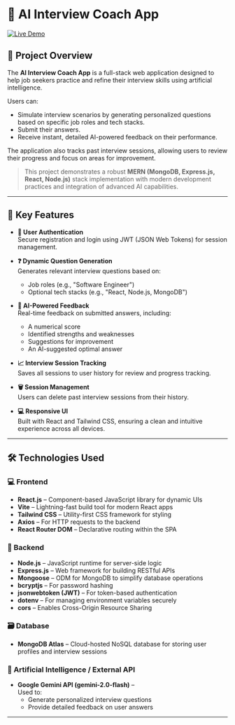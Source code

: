 # 🧠 AI Interview Coach App

[![Live Demo](https://img.shields.io/badge/Demo-Live-green?style=for-the-badge&logo=rocket)](https://ai-interview-app-pwdb.onrender.com/)

## 📌 Project Overview

The **AI Interview Coach App** is a full-stack web application designed to help job seekers practice and refine their interview skills using artificial intelligence. 

Users can:
- Simulate interview scenarios by generating personalized questions based on specific job roles and tech stacks.
- Submit their answers.
- Receive instant, detailed AI-powered feedback on their performance.

The application also tracks past interview sessions, allowing users to review their progress and focus on areas for improvement.

> This project demonstrates a robust **MERN (MongoDB, Express.js, React, Node.js)** stack implementation with modern development practices and integration of advanced AI capabilities.

---

## 🚀 Key Features

- **🔐 User Authentication**  
  Secure registration and login using JWT (JSON Web Tokens) for session management.

- **❓ Dynamic Question Generation**  
  Generates relevant interview questions based on:
  - Job roles (e.g., "Software Engineer")
  - Optional tech stacks (e.g., "React, Node.js, MongoDB")

- **🤖 AI-Powered Feedback**  
  Real-time feedback on submitted answers, including:
  - A numerical score  
  - Identified strengths and weaknesses  
  - Suggestions for improvement  
  - An AI-suggested optimal answer

- **📈 Interview Session Tracking**  
  Saves all sessions to user history for review and progress tracking.

- **🗑️ Session Management**  
  Users can delete past interview sessions from their history.

- **💻 Responsive UI**  
  Built with React and Tailwind CSS, ensuring a clean and intuitive experience across all devices.

---

## 🛠️ Technologies Used

### 💻 Frontend

- **React.js** – Component-based JavaScript library for dynamic UIs  
- **Vite** – Lightning-fast build tool for modern React apps  
- **Tailwind CSS** – Utility-first CSS framework for styling  
- **Axios** – For HTTP requests to the backend  
- **React Router DOM** – Declarative routing within the SPA

### 🧠 Backend

- **Node.js** – JavaScript runtime for server-side logic  
- **Express.js** – Web framework for building RESTful APIs  
- **Mongoose** – ODM for MongoDB to simplify database operations  
- **bcryptjs** – For password hashing  
- **jsonwebtoken (JWT)** – For token-based authentication  
- **dotenv** – For managing environment variables securely  
- **cors** – Enables Cross-Origin Resource Sharing

### 🗃️ Database

- **MongoDB Atlas** – Cloud-hosted NoSQL database for storing user profiles and interview sessions

### 🤖 Artificial Intelligence / External API

- **Google Gemini API (gemini-2.0-flash)** –  
  Used to:
  - Generate personalized interview questions  
  - Provide detailed feedback on user answers

---
